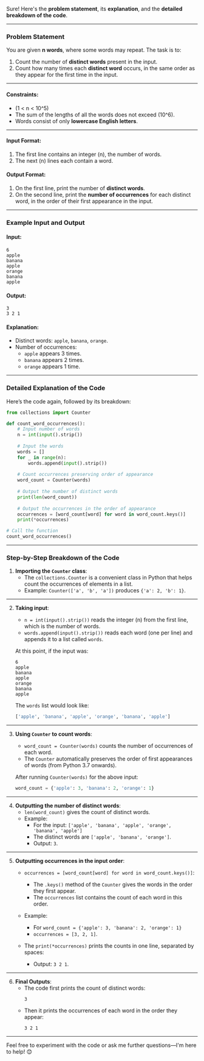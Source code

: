 Sure! Here's the **problem statement**, its **explanation**, and the **detailed breakdown of the code**.

---

### Problem Statement

You are given **n words**, where some words may repeat. The task is to:

1. Count the number of **distinct words** present in the input.
2. Count how many times each **distinct word** occurs, in the same order as they appear for the first time in the input.

---

#### **Constraints**:
- \(1 < n < 10^5\)
- The sum of the lengths of all the words does not exceed \(10^6\).
- Words consist of only **lowercase English letters**.

---

#### **Input Format**:
1. The first line contains an integer \(n\), the number of words.
2. The next \(n\) lines each contain a word.

#### **Output Format**:
1. On the first line, print the number of **distinct words**.
2. On the second line, print the **number of occurrences** for each distinct word, in the order of their first appearance in the input.

---

### Example Input and Output

#### **Input:**

```
6
apple
banana
apple
orange
banana
apple
```

#### **Output:**

```
3
3 2 1
```

#### **Explanation:**
- Distinct words: `apple`, `banana`, `orange`.
- Number of occurrences:
  - `apple` appears 3 times.
  - `banana` appears 2 times.
  - `orange` appears 1 time.

---

### Detailed Explanation of the Code

Here’s the code again, followed by its breakdown:

```python
from collections import Counter

def count_word_occurrences():
    # Input number of words
    n = int(input().strip())
    
    # Input the words
    words = []
    for _ in range(n):
        words.append(input().strip())
    
    # Count occurrences preserving order of appearance
    word_count = Counter(words)
    
    # Output the number of distinct words
    print(len(word_count))
    
    # Output the occurrences in the order of appearance
    occurrences = [word_count[word] for word in word_count.keys()]
    print(*occurrences)

# Call the function
count_word_occurrences()
```

---

### Step-by-Step Breakdown of the Code

1. **Importing the `Counter` class**:
   - The `collections.Counter` is a convenient class in Python that helps count the occurrences of elements in a list.
   - Example: `Counter(['a', 'b', 'a'])` produces `{'a': 2, 'b': 1}`.

---

2. **Taking input**:
   - `n = int(input().strip())` reads the integer \(n\) from the first line, which is the number of words.
   - `words.append(input().strip())` reads each word (one per line) and appends it to a list called `words`.

   At this point, if the input was:
   ```
   6
   apple
   banana
   apple
   orange
   banana
   apple
   ```
   The `words` list would look like:
   ```python
   ['apple', 'banana', 'apple', 'orange', 'banana', 'apple']
   ```

---

3. **Using `Counter` to count words**:
   - `word_count = Counter(words)` counts the number of occurrences of each word.
   - The `Counter` automatically preserves the order of first appearances of words (from Python 3.7 onwards).

   After running `Counter(words)` for the above input:
   ```python
   word_count = {'apple': 3, 'banana': 2, 'orange': 1}
   ```

---

4. **Outputting the number of distinct words**:
   - `len(word_count)` gives the count of distinct words.
   - Example:
     - For the input: `['apple', 'banana', 'apple', 'orange', 'banana', 'apple']`
     - The distinct words are `['apple', 'banana', 'orange']`.
     - Output: `3`.

---

5. **Outputting occurrences in the input order**:
   - `occurrences = [word_count[word] for word in word_count.keys()]`:
     - The `.keys()` method of the `Counter` gives the words in the order they first appear.
     - The `occurrences` list contains the count of each word in this order.
   - Example:
     - For `word_count = {'apple': 3, 'banana': 2, 'orange': 1}`
     - `occurrences = [3, 2, 1]`.

   - The `print(*occurrences)` prints the counts in one line, separated by spaces:
     - Output: `3 2 1`.

---

6. **Final Outputs**:
   - The code first prints the count of distinct words:
     ```
     3
     ```
   - Then it prints the occurrences of each word in the order they appear:
     ```
     3 2 1
     ```

---

Feel free to experiment with the code or ask me further questions—I'm here to help! 😊
